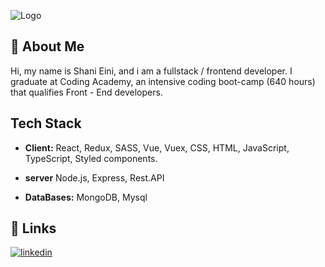 
![Logo](https://res.cloudinary.com/dxpb15pfo/image/upload/v1659382385/%D7%94%D7%95%D7%A1%D7%A3_%D7%9B%D7%95%D7%AA%D7%A8%D7%AA_lke9rw.png)


## 🚀 About Me
Hi, my name is Shani Eini, and i am a fullstack / frontend developer.
I graduate at Coding Academy, an intensive coding boot-camp (640 hours) that qualifies Front - End developers.
## Tech Stack

- **Client:** React, Redux, SASS, Vue, Vuex, CSS, HTML, JavaScript, TypeScript, Styled components.

- **server** Node.js, Express, Rest.API

- **DataBases:** MongoDB, Mysql




## 🔗 Links
[![linkedin](https://img.shields.io/badge/linkedin-0A66C2?style=for-the-badge&logo=linkedin&logoColor=white)](https://www.linkedin.com/in/shani-eini-8a2071233/)

